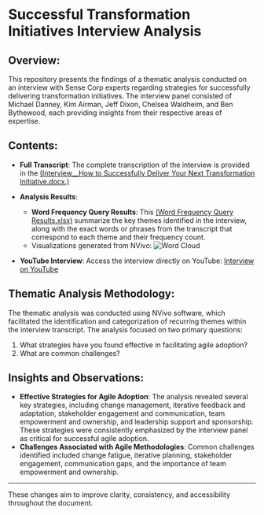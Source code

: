 # Successful Transformation Initiatives Interview Analysis

## Overview:
This repository presents the findings of a thematic analysis conducted on an interview with Sense Corp experts regarding strategies for successfully delivering transformation initiatives. The interview panel consisted of Michael Danney, Kim Airman, Jeff Dixon, Chelsea Waldheim, and Ben Bythewood, each providing insights from their respective areas of expertise.

## Contents:
- **Full Transcript**: The complete transcription of the interview is provided in the [(Interview__How to Successfully Deliver Your Next Transformation Initiative.docx.)](https://github.com/adnanthedataanalyst/NVivo_Successful-Transformation-Initiatives-Interview-Analysis/blob/main/Interview__How%20to%20Successfully%20Deliver%20Your%20Next%20Transformation%20Initiative.docx)
- **Analysis Results**: 
  - **Word Frequency Query Results**: This [(Word Frequency Query Results.xlsx)](https://github.com/adnanthedataanalyst/NVivo_Successful-Transformation-Initiatives-Interview-Analysis/blob/main/Word%20Frequency%20Query%20Results.xlsx) summarize the key themes identified in the interview, along with the exact words or phrases from the transcript that correspond to each theme and their frequency count.
  - Visualizations generated from NVivo:
      ![Word Cloud](https://github.com/adnanthedataanalyst/NVivo_Successful-Transformation-Initiatives-Interview-Analysis/assets/152249280/b442b185-ae3f-4ed9-aabd-e9f65df6bdd2)

- **YouTube Interview**: Access the interview directly on YouTube: [Interview on YouTube](https://youtu.be/Kz5aoqhhc3k?si=X1w_k81-4hulHClD)

## Thematic Analysis Methodology:
The thematic analysis was conducted using NVivo software, which facilitated the identification and categorization of recurring themes within the interview transcript. The analysis focused on two primary questions:
1. What strategies have you found effective in facilitating agile adoption?
2. What are common challenges?

## Insights and Observations:
- **Effective Strategies for Agile Adoption**: The analysis revealed several key strategies, including change management, iterative feedback and adaptation, stakeholder engagement and communication, team empowerment and ownership, and leadership support and sponsorship. These strategies were consistently emphasized by the interview panel as critical for successful agile adoption.
- **Challenges Associated with Agile Methodologies**: Common challenges identified included change fatigue, iterative planning, stakeholder engagement, communication gaps, and the importance of team empowerment and ownership.

---

These changes aim to improve clarity, consistency, and accessibility throughout the document.
